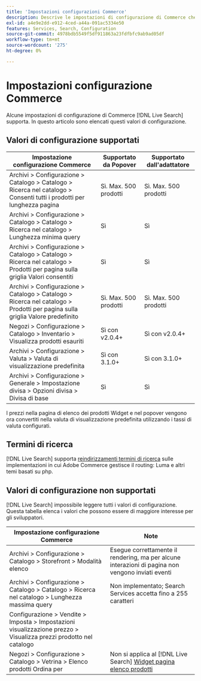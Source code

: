 ```yaml
---
title: 'Impostazioni configurazioni Commerce'
description: Descrive le impostazioni di configurazione di Commerce che [!DNL Live Search] può leggere.
exl-id: a4e9e2dd-e912-4ced-a44a-091ac5334e50
features: Services, Search, Configuration
source-git-commit: 4978bdb5549f5df911863a23fdfbfc9ab9ad05df
workflow-type: tm+mt
source-wordcount: '275'
ht-degree: 0%

---
```


# Impostazioni configurazione Commerce

Alcune impostazioni di configurazione di Commerce [!DNL Live Search] supporta. In questo articolo sono elencati questi valori di configurazione.

## Valori di configurazione supportati

| Impostazione configurazione Commerce | Supportato da Popover | Supportato dall&#39;adattatore |
|---|---|---|
| Archivi > Configurazione > Catalogo > Catalogo > Ricerca nel catalogo > Consenti tutti i prodotti per lunghezza pagina | Sì. Max. 500 prodotti | Sì. Max. 500 prodotti |
| Archivi > Configurazione > Catalogo > Catalogo > Ricerca nel catalogo > Lunghezza minima query | Sì | Sì |
| Archivi > Configurazione > Catalogo > Catalogo > Ricerca nel catalogo > Prodotti per pagina sulla griglia Valori consentiti | Sì | Sì |
| Archivi > Configurazione > Catalogo > Catalogo > Ricerca nel catalogo > Prodotti per pagina sulla griglia Valore predefinito | Sì. Max. 500 prodotti | Sì. Max. 500 prodotti |
| Negozi > Configurazione > Catalogo > Inventario > Visualizza prodotti esauriti | Sì con v2.0.4+ | Sì con v2.0.4+ |
| Archivi > Configurazione > Valuta > Valuta di visualizzazione predefinita | Sì con 3.1.0+ | Sì con 3.1.0+ |
| Archivi > Configurazione > Generale > Impostazione divisa > Opzioni divisa > Divisa di base | Sì | Sì |

I prezzi nella pagina di elenco dei prodotti Widget e nel popover vengono ora convertiti nella valuta di visualizzazione predefinita utilizzando i tassi di valuta configurati.

## Termini di ricerca

[!DNL Live Search] supporta [reindirizzamenti termini di ricerca](https://experienceleague.adobe.com/docs/commerce-admin/catalog/catalog/search/search-terms.html) sulle implementazioni in cui Adobe Commerce gestisce il routing: Luma e altri temi basati su php.

## Valori di configurazione non supportati

[!DNL Live Search] impossibile leggere tutti i valori di configurazione. Questa tabella elenca i valori che possono essere di maggiore interesse per gli sviluppatori.

| Impostazione configurazione Commerce | Note |
|---|---|
| Archivi > Configurazione > Catalogo > Storefront > Modalità elenco | Esegue correttamente il rendering, ma per alcune interazioni di pagina non vengono inviati eventi |
| Archivi > Configurazione > Catalogo > Catalogo > Ricerca nel catalogo > Lunghezza massima query | Non implementato; Search Services accetta fino a 255 caratteri |
| Configurazione > Vendite > Imposta > Impostazioni visualizzazione prezzo > Visualizza prezzi prodotto nel catalogo |  |
| Negozi > Configurazione > Catalogo > Vetrina > Elenco prodotti Ordina per | Non si applica al [!DNL Live Search] [Widget pagina elenco prodotti](plp-styling.md) |
